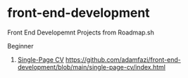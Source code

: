 # front-end-development
Front End Developemnt Projects from Roadmap.sh

Beginner

1. [Single-Page CV](https://github.com/adamfazi/front-end-development/blob/main/single-page-cv/index.html)
   https://github.com/adamfazi/front-end-development/blob/main/single-page-cv/index.html
